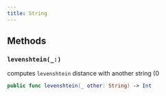 ```yaml
---
title: String
---
```


## Methods

### `levenshtein(_:)`

computes `levenshtein` distance with another string (0

``` swift
public func levenshtein(_ other: String) -> Int 
```
